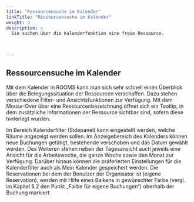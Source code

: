 ```yaml
---
title: "Ressourcensuche im Kalender"
linkTitle: "Ressourcensuche im Kalender"
weight: 3
description: >
  Sie suchen über die Kalenderfunktion eine freie Ressource. 
 


---
```

## Ressourcensuche im Kalender
Mit dem Kalender in ROOMS kann man sich sehr schnell einen Überblick über die Belegungssituation der Ressourcen verschaffen. Dazu stehen verschiedene Filter- und Ansichtsfunktionen zur Verfügung. Mit dem Mouse-Over über eine Ressourcenbezeichnung öffnet sich ein Tooltip, in dem zusätzliche Informationen der Ressource sichtbar sind, sofern diese hinterlegt wurden.

Im Bereich Kalenderfilter (Sidepanel) kann eingestellt werden, welche Räume angezeigt werden sollen. Im Anzeigebereich des Kalenders können neue Buchungen getätigt, bestehende verschoben und das Datum gewählt werden. Des Weiteren stehen neben der Tagesansicht auch jeweils eine Ansicht für die Arbeitswoche, die ganze Woche sowie den Monat zur Verfügung. Darüber hinaus können die präferierten Einstellungen für die Kalenderfilter auch als Mein Kalender gespeichert werden. Die Reservationen bei dem der Benutzer der Organisator ist (eigene Reservation), werden mit Hilfe eines Balkens in gewünschter Farbe (vergl. im Kapitel 5.2 den Punkt „Farbe für eigene Buchungen“) oberhalb der Buchung markiert



